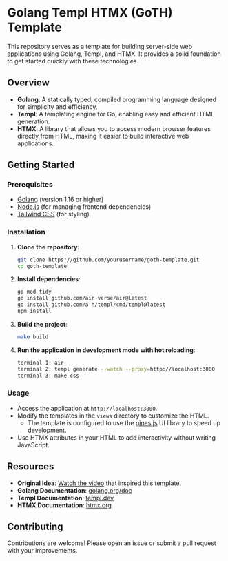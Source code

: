 # Golang Templ HTMX (GoTH) Template

This repository serves as a template for building server-side web applications using Golang, Templ, and HTMX. It provides a solid foundation to get started quickly with these technologies.

## Overview

- **Golang**: A statically typed, compiled programming language designed for simplicity and efficiency.
- **Templ**: A templating engine for Go, enabling easy and efficient HTML generation.
- **HTMX**: A library that allows you to access modern browser features directly from HTML, making it easier to build interactive web applications.

## Getting Started

### Prerequisites

- [Golang](https://golang.org/doc/install) (version 1.16 or higher)
- [Node.js](https://nodejs.org/) (for managing frontend dependencies)
- [Tailwind CSS](https://tailwindcss.com/) (for styling)

### Installation

1. **Clone the repository**:

   ```sh
   git clone https://github.com/yourusername/goth-template.git
   cd goth-template
   ```

2. **Install dependencies**:

   ```sh
   go mod tidy
   go install github.com/air-verse/air@latest
   go install github.com/a-h/templ/cmd/templ@latest
   npm install
   ```

3. **Build the project**:

   ```sh
   make build
   ```

4. **Run the application in development mode with hot reloading**:
   ```sh
   terminal 1: air
   terminal 2: templ generate --watch --proxy=http://localhost:3000
   terminal 3: make css
   ```

### Usage

- Access the application at `http://localhost:3000`.
- Modify the templates in the `views` directory to customize the HTML.
  - The template is configured to use the [pines.js](https://devdojo.com/pines) UI library to speed up development.
- Use HTMX attributes in your HTML to add interactivity without writing JavaScript.

## Resources

- **Original Idea**: [Watch the video](https://www.youtube.com/live/1dqp1s72Z8E?si=BQKgbhSajzaQWnlP) that inspired this template.
- **Golang Documentation**: [golang.org/doc](https://golang.org/doc/)
- **Templ Documentation**: [templ.dev](https://templ.guide/)
- **HTMX Documentation**: [htmx.org](https://htmx.org/)

## Contributing

Contributions are welcome! Please open an issue or submit a pull request with your improvements.
